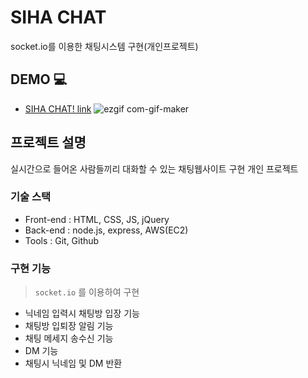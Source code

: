 # SIHA CHAT 
socket.io를 이용한 채팅시스템 구현(개인프로젝트)

## DEMO 💻
* [SIHA CHAT! link](http://3.39.192.22:8000/)
![ezgif com-gif-maker](https://user-images.githubusercontent.com/92668655/191167230-d938db08-89e4-405f-a4f4-11b9cee17c6e.gif)

## 프로젝트 설명
실시간으로 들어온 사람들끼리 대화할 수 있는 채팅웹사이트 구현 개인 프로젝트

### 기술 스택
- Front-end : HTML, CSS, JS, jQuery
- Back-end : node.js, express, AWS(EC2)
- Tools : Git, Github

### 구현 기능
> `socket.io` 를 이용하여  구현
- 닉네임 입력시 채팅방 입장 기능
- 채팅방 입퇴장 알림 기능
- 채팅 메세지 송수신 기능
- DM 기능
- 채팅시 닉네임 및 DM 반환